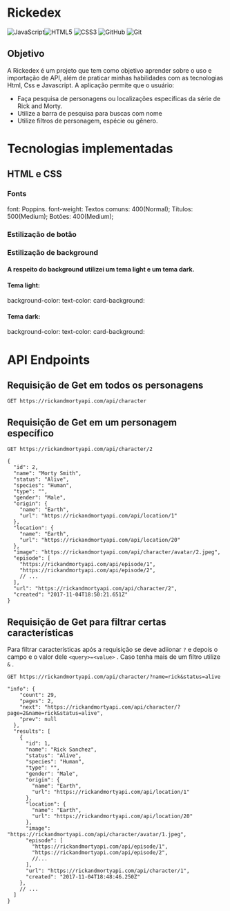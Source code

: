 # Rickedex
![JavaScript](https://img.shields.io/badge/javascript-%23323330.svg?style=for-the-badge&logo=javascript&logoColor=%23F7DF1E)![HTML5](https://img.shields.io/badge/html5-%23E34F26.svg?style=for-the-badge&logo=html5&logoColor=white)    ![CSS3](https://img.shields.io/badge/css3-%231572B6.svg?style=for-the-badge&logo=css3&logoColor=white) ![GitHub](https://img.shields.io/badge/github-%23121011.svg?style=for-the-badge&logo=github&logoColor=white)  ![Git](https://img.shields.io/badge/git-%23F05033.svg?style=for-the-badge&logo=git&logoColor=white)  

## Objetivo
A Rickedex é um projeto que tem como objetivo aprender sobre o uso e importação de API, além de praticar minhas habilidades com as tecnologias Html, Css e Javascript. A aplicação permite que o usuário:
- Faça pesquisa de personagens ou localizações específicas da série de Rick and Morty.
- Utilize a barra de pesquisa para buscas com nome
- Utilize filtros de personagem, espécie ou gênero.

# Tecnologias implementadas

## HTML e CSS

### Fonts
font: Poppins.
font-weight: Textos comuns: 400(Normal); Títulos: 500(Medium); Botões: 400(Medium);

### Estilização de botão

### Estilização de background

#### A respeito do background utilizei um tema light e um tema dark.

#### Tema light:
background-color:
text-color:
card-background:

#### Tema dark:
background-color:
text-color:
card-background:

# API Endpoints

## Requisição de Get em todos os personagens
```
GET https://rickandmortyapi.com/api/character
```
## Requisição de Get em um personagem específico
```
GET https://rickandmortyapi.com/api/character/2
```

```
{
  "id": 2,
  "name": "Morty Smith",
  "status": "Alive",
  "species": "Human",
  "type": "",
  "gender": "Male",
  "origin": {
    "name": "Earth",
    "url": "https://rickandmortyapi.com/api/location/1"
  },
  "location": {
    "name": "Earth",
    "url": "https://rickandmortyapi.com/api/location/20"
  },
  "image": "https://rickandmortyapi.com/api/character/avatar/2.jpeg",
  "episode": [
    "https://rickandmortyapi.com/api/episode/1",
    "https://rickandmortyapi.com/api/episode/2",
    // ...
  ],
  "url": "https://rickandmortyapi.com/api/character/2",
  "created": "2017-11-04T18:50:21.651Z"
}
```

## Requisição de Get para filtrar certas características
Para filtrar características após a requisição se deve adiionar `?` e depois o campo e o valor dele `<query>=<value>` . Caso tenha mais de um filtro utilize `&` .
```
GET https://rickandmortyapi.com/api/character/?name=rick&status=alive
```

```
"info": {
    "count": 29,
    "pages": 2,
    "next": "https://rickandmortyapi.com/api/character/?page=2&name=rick&status=alive",
    "prev": null
  },
  "results": [
    {
      "id": 1,
      "name": "Rick Sanchez",
      "status": "Alive",
      "species": "Human",
      "type": "",
      "gender": "Male",
      "origin": {
        "name": "Earth",
        "url": "https://rickandmortyapi.com/api/location/1"
      },
      "location": {
        "name": "Earth",
        "url": "https://rickandmortyapi.com/api/location/20"
      },
      "image": "https://rickandmortyapi.com/api/character/avatar/1.jpeg",
      "episode": [
        "https://rickandmortyapi.com/api/episode/1",
        "https://rickandmortyapi.com/api/episode/2",
        //...
      ],
      "url": "https://rickandmortyapi.com/api/character/1",
      "created": "2017-11-04T18:48:46.250Z"
    },
    // ...
  ]
}
```
